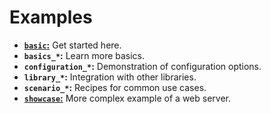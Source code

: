 # Examples

- [**`basic`:**](basic.rs) Get started here.
- **`basics_*`:** Learn more basics.
- **`configuration_*`:** Demonstration of configuration options.
- **`library_*`:** Integration with other libraries.
- **`scenario_*`:** Recipes for common use cases.
- [**`showcase`:**](showcase.rs) More complex example of a web server.
